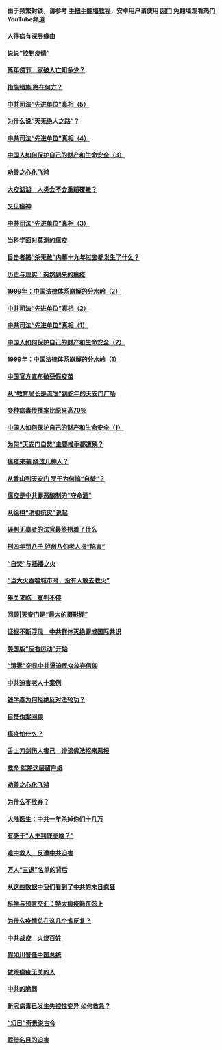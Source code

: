 #### 由于频繁封锁，请参考 [手把手翻墙教程](https://github.com/gfw-breaker/guides/wiki/)，安卓用户请使用 [网门](https://github.com/gfw-breaker/nogfw/blob/master/dl.md?t=02201900) 免翻墙观看热门YouTube频道 

#### [人得病有深层缘由](../pages/19/420864.md?t=02201900) 

#### [说说“控制疫情”](../pages/19/420831.md?t=02201900) 

#### [离年傍节　家破人亡知多少？](../pages/19/420563.md?t=02201900) 

#### [措施错施  路在何方？](../pages/19/420076.md?t=02201900) 

#### [中共司法“先进单位”真相（5）](../pages/19/419453.md?t=02201900) 

#### [为什么说“天无绝人之路”？](../pages/19/419618.md?t=02201900) 

#### [中共司法“先进单位”真相（4）](../pages/19/419452.md?t=02201900) 

#### [中国人如何保护自己的财产和生命安全（3）](../pages/19/419405.md?t=02201900) 

#### [劝善之心化飞鸿](../pages/19/418758.md?t=02201900) 

#### [大疫汹汹　人类会不会重蹈覆辙？](../pages/19/419691.md?t=02201900) 

#### [又见瘟神](../pages/19/419225.md?t=02201900) 

#### [中共司法“先进单位”真相（3）](../pages/19/419451.md?t=02201900) 

#### [当科学面对莫测的瘟疫](../pages/19/419625.md?t=02201900) 

#### [目击者揭“杀无赦”内幕十九年过去都发生了什么？](../pages/19/419617.md?t=02201900) 

#### [历史与现实：突然到来的瘟疫](../pages/19/419619.md?t=02201900) 

#### [1999年：中国法律体系崩解的分水岭（2）](../pages/19/419455.md?t=02201900) 

#### [中共司法“先进单位”真相（2）](../pages/19/419450.md?t=02201900) 

#### [中共司法“先进单位”真相（1）](../pages/19/419449.md?t=02201900) 

#### [中国人如何保护自己的财产和生命安全（2）](../pages/19/419404.md?t=02201900) 

#### [1999年：中国法律体系崩解的分水岭（1）](../pages/19/419454.md?t=02201900) 

#### [中国官方宣布破获假疫苗](../pages/19/419504.md?t=02201900) 

#### [从“教育局长是流氓”到蛇年的天安门广场](../pages/19/419470.md?t=02201900) 

#### [变种病毒传播率比原来高70％](../pages/19/419456.md?t=02201900) 

#### [中国人如何保护自己的财产和生命安全（1）](../pages/19/419403.md?t=02201900) 

#### [为何“天安门自焚”主要推手都遭殃？](../pages/19/419348.md?t=02201900) 

#### [瘟疫来袭 绕过几种人？](../pages/19/419349.md?t=02201900) 

#### [从香山到天安门 罗干为何搞“自焚”？](../pages/19/419270.md?t=02201900) 

#### [瘟疫是中共罪恶酿制的“夺命酒”](../pages/19/419223.md?t=02201900) 

#### [从徐栩“消极抗灾”说起](../pages/19/419224.md?t=02201900) 

#### [诬判无辜者的法官最终捞着了什么](../pages/19/419268.md?t=02201900) 

#### [刑四年罚八千 泸州八旬老人指“陷害”](../pages/19/419232.md?t=02201900) 

#### [“自焚”与插播之火](../pages/19/419226.md?t=02201900) 

#### [“当大火吞噬城市时，没有人敢去救火”](../pages/19/419077.md?t=02201900) 

#### [年关来临　冤判不停](../pages/19/419093.md?t=02201900) 

#### [回顾|天安门是“最大的摄影棚”](../pages/19/380866.md?t=02201900) 

#### [证据不断浮现　中共群体灭绝罪成国际共识](../pages/19/419031.md?t=02201900) 

#### [美国版“反右运动”开始](../pages/19/419030.md?t=02201900) 

#### [“清零”突显中共逼迫民众放弃信仰](../pages/19/418995.md?t=02201900) 

#### [中共迫害老人十案例](../pages/19/418831.md?t=02201900) 

#### [钱学森为何拒绝反对法轮功？](../pages/19/418905.md?t=02201900) 

#### [自焚伪案回顾](../pages/19/418799.md?t=02201900) 

#### [瘟疫怕什么？](../pages/19/418800.md?t=02201900) 

#### [舌上刀剑伤人害己　诽谤佛法招来恶报](../pages/19/418731.md?t=02201900) 

#### [救命 就差这层窗户纸](../pages/19/418706.md?t=02201900) 

#### [劝善之心化飞鸿](../pages/19/416766.md?t=02201900) 

#### [为什么不放弃？](../pages/19/418691.md?t=02201900) 

#### [大陆医生：中共一年杀掉你们十几万](../pages/19/418670.md?t=02201900) 

#### [有感于“人生到底图啥？”](../pages/19/418624.md?t=02201900) 

#### [难中救人　反遭中共迫害](../pages/19/418414.md?t=02201900) 

#### [万人“三退”名单的背后](../pages/19/418505.md?t=02201900) 

#### [从这些数据中我们看到了中共的末日疯狂](../pages/19/418420.md?t=02201900) 

#### [科学与预言交汇：特大瘟疫箭在弦上](../pages/19/418266.md?t=02201900) 

#### [为什么疫情总在这几个省反复？](../pages/19/418219.md?t=02201900) 

#### [中共战疫　火烧百姓](../pages/19/418220.md?t=02201900) 

#### [假如川普任中国总统](../pages/19/418174.md?t=02201900) 

#### [做跟瘟疫无关的人](../pages/19/418171.md?t=02201900) 

#### [中共的脆弱](../pages/19/418196.md?t=02201900) 

#### [新冠病毒已发生失控性变异 如何救急？](../pages/19/418032.md?t=02201900) 

#### [“幻日”奇景说古今](../pages/19/418033.md?t=02201900) 

#### [假借名目的迫害](../pages/19/418055.md?t=02201900) 

